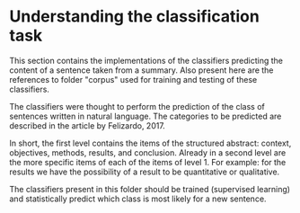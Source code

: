 # Understanding the classification task

This section contains the implementations of the classifiers predicting the content of a sentence taken from a summary. Also present here are the references to folder "corpus" used for training and testing of these classifiers.

The classifiers were thought to perform the prediction of the class of sentences written in natural language. The categories to be predicted are described in the article by Felizardo, 2017.

In short, the first level contains the items of the structured abstract: context, objectives, methods, results, and conclusion. Already in a second level are the more specific items of each of the items of level 1. For example: for the results we have the possibility of a result to be quantitative or qualitative.

The classifiers present in this folder should be trained (supervised learning) and statistically predict which class is most likely for a new sentence.